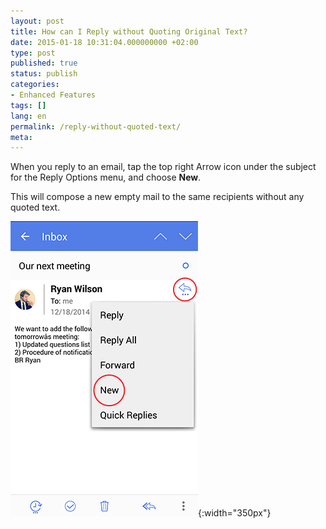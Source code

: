 ```yaml
---
layout: post
title: How can I Reply without Quoting Original Text?
date: 2015-01-18 10:31:04.000000000 +02:00
type: post
published: true
status: publish
categories:
- Enhanced Features
tags: []
lang: en
permalink: /reply-without-quoted-text/
meta:
---
```


When you reply to an email, tap the top right Arrow icon under the subject for the Reply Options menu, and choose **New**.

This will compose a new empty mail to the same recipients without any quoted text.

![Reply Plus New](/assets/reply_plus_new.jpg){:width="350px"}